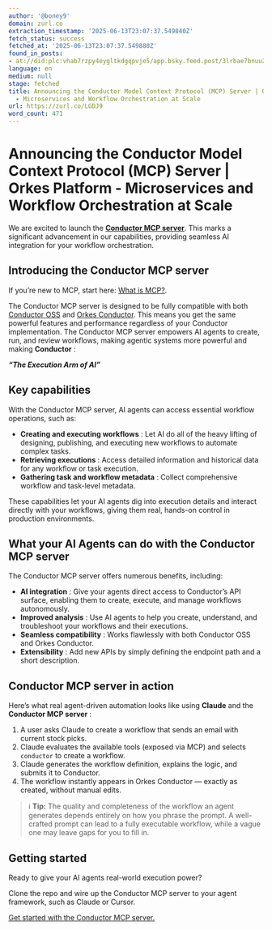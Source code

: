 ```yaml
---
author: '@boney9'
domain: zurl.co
extraction_timestamp: '2025-06-13T23:07:37.549840Z'
fetch_status: success
fetched_at: '2025-06-13T23:07:37.549880Z'
found_in_posts:
- at://did:plc:vhab7rzpy4eygltkdgqpvje5/app.bsky.feed.post/3lrbae7bnuu2v
language: en
medium: null
stage: fetched
title: Announcing the Conductor Model Context Protocol (MCP) Server | Orkes Platform
  - Microservices and Workflow Orchestration at Scale
url: https://zurl.co/LGDJ9
word_count: 471
---
```


# Announcing the Conductor Model Context Protocol (MCP) Server | Orkes Platform - Microservices and Workflow Orchestration at Scale

We are excited to launch the **[Conductor MCP server](https://github.com/conductor-oss/conductor-mcp)**. This marks a significant advancement in our capabilities, providing seamless AI integration for your workflow orchestration.

## Introducing the Conductor MCP server

If you’re new to MCP, start here: [What is MCP?](https://orkes.io/blog/what-is-model-context-protocol-mcp/).

The Conductor MCP server is designed to be fully compatible with both [Conductor OSS](https://github.com/conductor-oss/conductor) and [Orkes Conductor](https://www.orkes.io/platform). This means you get the same powerful features and performance regardless of your Conductor implementation. The Conductor MCP server empowers AI agents to create, run, and review workflows, making agentic systems more powerful and making **Conductor** :

**_“The Execution Arm of AI”_**

## Key capabilities

With the Conductor MCP server, AI agents can access essential workflow operations, such as:

  * **Creating and executing workflows** : Let AI do all of the heavy lifting of designing, publishing, and executing new workflows to automate complex tasks.
  * **Retrieving executions** : Access detailed information and historical data for any workflow or task execution.
  * **Gathering task and workflow metadata** : Collect comprehensive workflow and task-level metadata.

These capabilities let your AI agents dig into execution details and interact directly with your workflows, giving them real, hands-on control in production environments.

## What your AI Agents can do with the Conductor MCP server

The Conductor MCP server offers numerous benefits, including:

  * **AI integration** : Give your agents direct access to Conductor’s API surface, enabling them to create, execute, and manage workflows autonomously.
  * **Improved analysis** : Use AI agents to help you create, understand, and troubleshoot your workflows and their executions.
  * **Seamless compatibility** : Works flawlessly with both Conductor OSS and Orkes Conductor.
  * **Extensibility** : Add new APIs by simply defining the endpoint path and a short description.

## Conductor MCP server in action

Here’s what real agent-driven automation looks like using **Claude** and the **Conductor MCP server** :

  1. A user asks Claude to create a workflow that sends an email with current stock picks.
  2. Claude evaluates the available tools \(exposed via MCP\) and selects `conductor` to create a workflow.
  3. Claude generates the workflow definition, explains the logic, and submits it to Conductor.
  4. The workflow instantly appears in Orkes Conductor — exactly as created, without manual edits.

> ℹ️ **Tip:** The quality and completeness of the workflow an agent generates depends entirely on how you phrase the prompt. A well-crafted prompt can lead to a fully executable workflow, while a vague one may leave gaps for you to fill in.

## Getting started

Ready to give your AI agents real-world execution power?

Clone the repo and wire up the Conductor MCP server to your agent framework, such as Claude or Cursor.

[Get started with the Conductor MCP server.](https://github.com/conductor-oss/conductor-mcp)